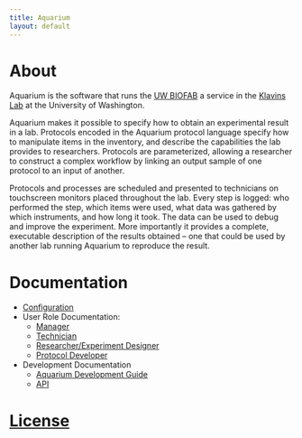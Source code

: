 ```yaml
---
title: Aquarium
layout: default
---
```


# About

Aquarium is the software that runs the [UW BIOFAB](http://www.uwbiofab.org) a service in the [Klavins Lab](http://klavinslab.org) at the University of Washington.

Aquarium makes it possible to specify how to obtain an experimental result in a lab.
Protocols encoded in the Aquarium protocol language specify how to manipulate items in the inventory, and describe the capabilities the lab provides to researchers.
Protocols are parameterized, allowing a researcher to construct a complex workflow by linking an output sample of one protocol to an input of another.

Protocols and processes are scheduled and presented to technicians on touchscreen monitors placed throughout the lab.
Every step is logged: who performed the step, which items were used, what data was gathered by which instruments, and how long it took.
The data can be used to debug and improve the experiment.
More importantly it provides a complete, executable description of the results obtained – one that could be used by another lab running Aquarium to reproduce the result.

# Documentation

* [Configuration](docs/configuration/)
* User Role Documentation:
  * [Manager](docs/manager/)
  * [Technician](docs/technician/)
  * [Researcher/Experiment Designer](docs/designer/)
  * [Protocol Developer](docs/protocol_developer/)
* Development Documentation
  * [Aquarium Development Guide](docs/aquarium_development/)
  * [API](api)

# [License](https://github.com/klavinslab/aquarium/blob/master/license.md)
